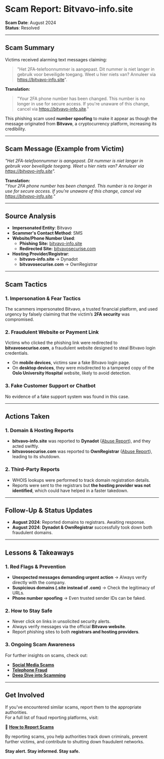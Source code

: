 # Scam Report: Bitvavo-info.site  

**Scam Date**: August 2024  
**Status**: Resolved  

---

## Scam Summary  
Victims received alarming text messages claiming:  

> "Het 2FA-telefoonnummer is aangepast. Dit nummer is niet langer in gebruik voor beveiligde toegang. Weet u hier niets van? Annuleer via https://bitvavo-info.site".  

**Translation:**  
> "Your 2FA phone number has been changed. This number is no longer in use for secure access. If you're unaware of this change, cancel via https://bitvavo-info.site."

This phishing scam used **number spoofing** to make it appear as though the message originated from **Bitvavo**, a cryptocurrency platform, increasing its credibility.

---

## Scam Message (Example from Victim)  
*"Het 2FA-telefoonnummer is aangepast. Dit nummer is niet langer in gebruik voor beveiligde toegang. Weet u hier niets van? Annuleer via https://bitvavo-info.site".*  

**Translation:**  
*"Your 2FA phone number has been changed. This number is no longer in use for secure access. If you're unaware of this change, cancel via https://bitvavo-info.site."*

---

## Source Analysis  
- **Impersonated Entity**: Bitvavo  
- **Scammer's Contact Method**: SMS  
- **Website/Phone Number Used**:  
  - **Phishing Site:** [bitvavo-info.site](https://bitvavo-info.site)  
  - **Redirected Site:** [bitvavosecurise.com](https://bitvavosecurise.com)  
- **Hosting Provider/Registrar**:  
  - **bitvavo-info.site** → Dynadot  
  - **bitvavosecurise.com** → OwnRegistrar  

---

## Scam Tactics  

### 1. Impersonation & Fear Tactics  
The scammers impersonated Bitvavo, a trusted financial platform, and used urgency by falsely claiming that the victim’s **2FA security** was compromised.  

### 2. Fraudulent Website or Payment Link  
Victims who clicked the phishing link were redirected to **bitvavosecurise.com**, a fraudulent website designed to steal Bitvavo login credentials.  

- On **mobile devices**, victims saw a fake Bitvavo login page.  
- On **desktop devices**, they were misdirected to a tampered copy of the **Oslo University Hospital** website, likely to avoid detection.  

### 3. Fake Customer Support or Chatbot  
No evidence of a fake support system was found in this case.

---

## Actions Taken  

### 1. Domain & Hosting Reports  
- **bitvavo-info.site** was reported to **Dynadot** ([Abuse Report](https://www.dynadot.com/report-abuse)), and they acted swiftly.  
- **bitvavosecurise.com** was reported to **OwnRegistrar** ([Abuse Report](https://ownregistrar.com/abuse/)), leading to its shutdown.  

### 2. Third-Party Reports  
- WHOIS lookups were performed to track domain registration details.  
- Reports were sent to the registrars but **the hosting provider was not identified**, which could have helped in a faster takedown.

---

## Follow-Up & Status Updates  
- **August 2024**: Reported domains to registrars. Awaiting response.  
- **August 2024**: **Dynadot & OwnRegistrar** successfully took down both fraudulent domains.  

---

## Lessons & Takeaways  

### 1. Red Flags & Prevention  
- **Unexpected messages demanding urgent action** → Always verify directly with the company.  
- **Suspicious domains (.site instead of .com)** → Check the legitimacy of URLs.  
- **Phone number spoofing** → Even trusted sender IDs can be faked.  

### 2. How to Stay Safe  
- Never click on links in unsolicited security alerts.  
- Always verify messages via the official **Bitvavo website**.  
- Report phishing sites to both **registrars and hosting providers**.  

### 3. Ongoing Scam Awareness  
For further insights on scams, check out:  
- [**Social Media Scams**](../General/SocialMediaScam.md)  
- [**Telephone Fraud**](../General/Telefonische_fraude.md)  
- [**Deep Dive into Scamming**](../General/Dive_into_scamming.md)  

---

## Get Involved  
If you've encountered similar scams, report them to the appropriate authorities.  
For a full list of fraud reporting platforms, visit:  

🔹 [**How to Report Scams**](../General/GetInvolved.md)  

By reporting scams, you help authorities track down criminals, prevent further victims, and contribute to shutting down fraudulent networks.  

**Stay alert. Stay informed. Stay safe.**

